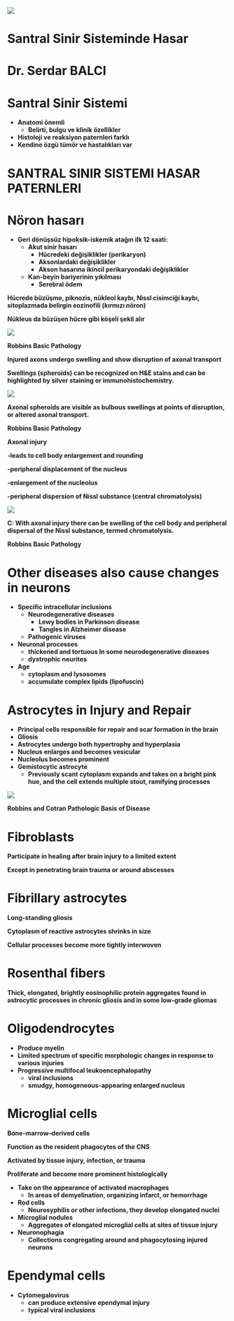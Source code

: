 ![](img%5CSantral-Sinir-Sisteminde-Hasar0.jpg)

# Santral Sinir Sisteminde Hasar

# Dr. Serdar BALCI

# Santral Sinir Sistemi

* __Anatomi önemli__
  * __Belirti\, bulgu ve klinik özellikler__
* __Histoloji ve reaksiyon paternleri farklı__
* __Kendine özgü tümör ve hastalıkları var__

# SANTRAL SINIR SISTEMI HASAR PATERNLERI

# Nöron hasarı

* __Geri dönüşsüz hipoksik\-iskemik atağın ilk 12 saati:__
  * __Akut sinir hasarı__
    * __Hücredeki değişiklikler \(perikaryon\)__
    * __Aksonlardaki değişiklikler__
    * __Akson hasarına ikincil perikaryondaki değişiklikler__
  * __Kan\-beyin bariyerinin yıkılması__
    * __Serebral ödem__

__Hücrede büzüşme\, piknozis\, nükleol kaybı\, Nissl cisimciği kaybı\, sitoplazmada belirgin eozinofili \(kırmızı nöron\)__

__Nükleus da büzüşen hücre gibi köşeli şekil alır__

![](img%5CSantral-Sinir-Sisteminde-Hasar1.png)

__Robbins Basic Pathology__

__Injured axons undergo swelling and show disruption of axonal transport__

__Swellings \(spheroids\) can be recognized on H&E stains and can be highlighted by silver staining or immunohistochemistry\.__

![](img%5CSantral-Sinir-Sisteminde-Hasar2.png)

__Axonal spheroids are visible as bulbous swellings at points of disruption\, or altered axonal transport\.__

__Robbins Basic Pathology__

__Axonal injury__

__\-leads to cell body enlargement and rounding__

__\-peripheral displacement of the nucleus__

__\-enlargement of the nucleolus__

__\-peripheral dispersion of Nissl substance \(central chromatolysis\)__

![](img%5CSantral-Sinir-Sisteminde-Hasar3.png)

__C: With axonal injury there can be swelling of the cell body and peripheral dispersal of the Nissl substance\, termed chromatolysis\.__

__Robbins Basic Pathology__

# Other diseases also cause changes in neurons

* __Specific intracellular inclusions__
  * __Neurodegenerative diseases__
    * __Lewy bodies in Parkinson disease__
    * __Tangles in Alzheimer disease__
  * __Pathogenic viruses__
* __Neuronal processes__
  * __thickened and tortuous In some neurodegenerative diseases__
  * __dystrophic neurites__
* __Age__
  * __cytoplasm and lysosomes__
  * __accumulate complex lipids \(lipofuscin\)__

# Astrocytes in Injury and Repair

* __Principal cells responsible for repair and scar formation in the brain__
* __Gliosis__
* __Astrocytes undergo both hypertrophy and hyperplasia__
* __Nucleus enlarges and becomes vesicular__
* __Nucleolus becomes prominent__
* __Gemistocytic astrocyte__
  * __Previously scant cytoplasm expands and takes on a bright pink hue\, and the cell extends multiple stout\, ramifying processes__

![](img%5CSantral-Sinir-Sisteminde-Hasar4.png)

__Robbins and Cotran Pathologic Basis of Disease__

# Fibroblasts

__Participate in healing after brain injury to a limited extent__

__Except in penetrating brain trauma or around abscesses__

# Fibrillary astrocytes

__Long\-standing gliosis__

__Cytoplasm of reactive astrocytes shrinks in size__

__Cellular processes become more tightly interwoven__

# Rosenthal fibers

__Thick\, elongated\, brightly eosinophilic protein aggregates found in astrocytic processes in chronic gliosis and in some low\-grade gliomas__

# Oligodendrocytes

* __Produce myelin__
* __Limited spectrum of specific morphologic changes in response to various injuries__
* __Progressive multifocal leukoencephalopathy__
  * __viral inclusions__
  * __smudgy\, homogeneous\-appearing enlarged nucleus__

# Microglial cells

__Bone\-marrow–derived cells__

__Function as the resident phagocytes of the CNS__

__Activated by tissue injury\, infection\, or trauma__

__Proliferate and become more prominent histologically__

* __Take on the appearance of activated macrophages__
  * __In areas of demyelination\, organizing infarct\, or hemorrhage__
* __Rod cells__
  * __Neurosyphilis or other infections\, they develop elongated nuclei__
* __Microglial nodules__
  * __Aggregates of elongated microglial cells at sites of tissue injury__
* __Neuronophagia__
  * __Collections congregating around and phagocytosing injured neurons__

# Ependymal cells

* __Cytomegalovirus__
  * __can produce extensive ependymal injury__
  * __typical viral inclusions__

